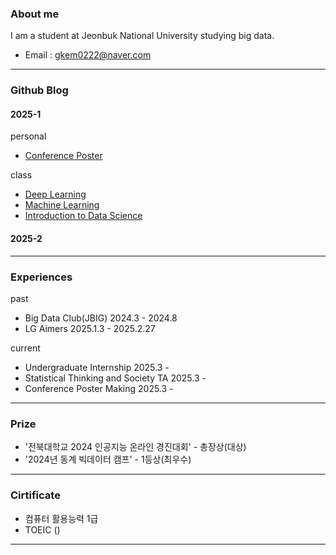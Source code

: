 ### About me 
 I am a student at Jeonbuk National University studying big data.
* Email : gkem0222@naver.com
---
### Github Blog
 #### 2025-1

  personal
* [Conference Poster](https://sangmin1208.github.io/poster2025/)
  
 class
* [Deep Learning](https://sangmin1208.github.io/DL2025/)
* [Machine Learning](https://sangmin1208.github.io/ML2025/)
* [Introduction to Data Science](https://sangmin1208.github.io/DC2025/)
  
#### 2025-2
---
### Experiences

past
* Big Data Club(JBIG) 2024.3 - 2024.8
* LG Aimers 2025.1.3 - 2025.2.27

current
* Undergraduate Internship 2025.3 - 
* Statistical Thinking and Society TA  2025.3 -
* Conference Poster Making 2025.3 -
---
### Prize
* '전북대학교 2024 인공지능 온라인 경진대회' - 총장상(대상)
* '2024년 동계 빅데이터 캠프' - 1등상(최우수)
---
### Cirtificate
* 컴퓨터 활용능력 1급
* TOEIC ()
---
<!--
**SangMin1208/SangMin1208** is a ✨ _special_ ✨ repository because its `README.md` (this file) appears on your GitHub profile.

Here are some ideas to get you started:

- 🔭 I’m currently working on ...
- 🌱 I’m currently learning ...
- 👯 I’m looking to collaborate on ...
- 🤔 I’m looking for help with ...
- 💬 Ask me about ...
- 📫 How to reach me: ...
- 😄 Pronouns: ...
- ⚡ Fun fact: ...
-->
